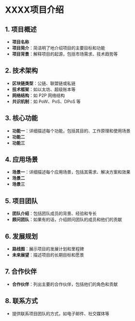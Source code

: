 # XXXX项目介绍

## 1. 项目概述
- **项目名称**
- **项目简介**：简洁明了地介绍项目的主要目标和功能
- **项目背景**：解释项目的起源，包括市场需求、技术趋势等

## 2. 技术架构
- **区块链类型**：公链、联盟链或私链
- **技术框架**：如以太坊、超级账本等
- **网络结构**：如 P2P 网络结构
- **共识机制**：如 PoW、PoS、DPoS 等

## 3. 核心功能
- **功能一**：详细描述每个功能，包括其目的、工作原理和使用场景
- **功能二**
- **功能三**

## 4. 应用场景
- **场景一**：详细描述每个应用场景，包括其需求、解决方案和效果
- **场景二**
- **场景三**

## 5. 项目团队
- **团队介绍**：包括团队成员的背景、经验和专长
- **顾问团队**：如果有的话，介绍顾问团队的成员和他们的贡献

## 6. 发展规划
- **路线图**：展示项目的发展计划和里程碑
- **未来展望**：描述项目的长期目标和愿景

## 7. 合作伙伴
- **合作伙伴**：列出主要的合作伙伴，包括他们的角色和贡献

## 8. 联系方式
- 提供联系项目团队的方式，如电子邮件、社交媒体等

